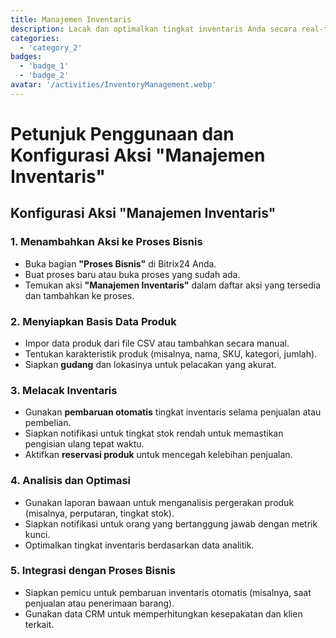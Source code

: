 ```yaml
---
title: Manajemen Inventaris
description: Lacak dan optimalkan tingkat inventaris Anda secara real-time.
categories: 
  - 'category_2'
badges: 
  - 'badge_1'
  - 'badge_2'
avatar: '/activities/InventoryManagement.webp'
---
```

# Petunjuk Penggunaan dan Konfigurasi Aksi "Manajemen Inventaris"

## **Konfigurasi Aksi "Manajemen Inventaris"**

### 1. Menambahkan Aksi ke Proses Bisnis
- Buka bagian **"Proses Bisnis"** di Bitrix24 Anda.
- Buat proses baru atau buka proses yang sudah ada.
- Temukan aksi **"Manajemen Inventaris"** dalam daftar aksi yang tersedia dan tambahkan ke proses.

### 2. Menyiapkan Basis Data Produk
- Impor data produk dari file CSV atau tambahkan secara manual.
- Tentukan karakteristik produk (misalnya, nama, SKU, kategori, jumlah).
- Siapkan **gudang** dan lokasinya untuk pelacakan yang akurat.

### 3. Melacak Inventaris
- Gunakan **pembaruan otomatis** tingkat inventaris selama penjualan atau pembelian.
- Siapkan notifikasi untuk tingkat stok rendah untuk memastikan pengisian ulang tepat waktu.
- Aktifkan **reservasi produk** untuk mencegah kelebihan penjualan.

### 4. Analisis dan Optimasi
- Gunakan laporan bawaan untuk menganalisis pergerakan produk (misalnya, perputaran, tingkat stok).
- Siapkan notifikasi untuk orang yang bertanggung jawab dengan metrik kunci.
- Optimalkan tingkat inventaris berdasarkan data analitik.

### 5. Integrasi dengan Proses Bisnis
- Siapkan pemicu untuk pembaruan inventaris otomatis (misalnya, saat penjualan atau penerimaan barang).
- Gunakan data CRM untuk memperhitungkan kesepakatan dan klien terkait.
